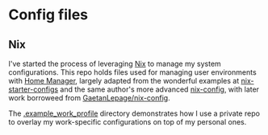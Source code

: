 # Config files

## Nix
I've started the process of leveraging [Nix](https://nixos.org/explore.html) to manage my system configurations. This repo holds files used for managing user environments with [Home Manager](https://github.com/nix-community/home-manager), largely adapted from the wonderful examples at [nix-starter-configs](https://github.com/Misterio77/nix-starter-configs) and the same author's more advanced [nix-config](https://github.com/Misterio77/nix-config), with later work borroweed from [GaetanLepage/nix-config](https://github.com/GaetanLepage/nix-config).

The [.example_work_profile](./.example_work_profile) directory demonstrates how I use a private repo to overlay my work-specific configurations on top of my personal ones.
